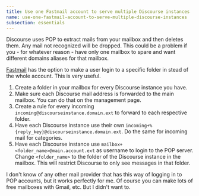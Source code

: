 ```yaml
---
title: Use one Fastmail account to serve multiple Discourse instances
name: use-one-fastmail-account-to-serve-multiple-discourse-instances
subsection: essentials
---
```


Discourse uses POP to extract mails from your mailbox and then deletes them. Any mail not recognized will be dropped. This could be a problem if you - for whatever reason - have only one mailbox to spare and want different domains aliases for that mailbox.

[Fastmail](https://www.fastmail.fm/) has the option to make a user login to a specific folder in stead of the whole account. This is very useful.

 1. Create a folder in your mailbox for every Discourse instance you have.
 2. Make sure each Discourse mail address is forwarded to the main mailbox. You can do that on the management page.
 3. Create a rule for every incoming `incoming@discourseinstance.domain.ext` to forward to each respective folder.
 4. Have each Discourse instance use their own `incoming+%{reply_key}@discourseinstance.domain.ext`. Do the same for incoming mail for categories.
 5. Have each Discourse instance use `mailbox+<folder_name>@main.account.ext` as username to login to the POP server. Change `<folder_name>` to the folder of the Discourse instance in the mailbox. This will restrict Discourse to only see messages in that folder.

I don't know of any other mail provider that has this way of logging in to POP accounts, but it works perfectly for me. Of course you can make lots of free mailboxes with Gmail, etc. But I didn't want to.

